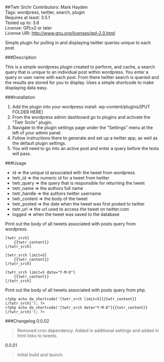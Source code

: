 ##Twtr Srchr
Contributors: Mark Hayden  
Tags: wordpress, twitter, search, plugin  
Requires at least: 3.5.1  
Tested up to: 3.6  
License: GPLv2 or later  
License URI: http://www.gnu.org/licenses/gpl-2.0.html

Simple plugin for pulling in and displaying twitter queries unique to each post.


###Description

This is a simple wordpress plugin created to perform, and cache, a search query that is unique to an individual post within wordpress. You enter a query or user name with each post. From there twitter search is queried and the results are stored for you to display. Uses a simple shortcode to make displaying data easy.


###Installation

1. Add the plugin into your wordpress install. wp-content/plugins/[PUT FOLDER HERE]
2. From the wordpress admin dashboard go to plugins and activate the "Twtr Srchr" plugin.
3. Navigate to the plugin settings page under the "Settings" menu at the left of your admin panel.
4. Follow instructions there to generate and set up a twitter app, as well as the default plugin settings.
5. You will need to go into an active post and enter a query before the tests will pass.


###Usage

* id => the unique id associated with the tweet from wordpress
* twtr_id => the numeric id for a tweet from twitter
* twtr_query => the query that is responsible for returning the tweet
* twtr_name => the authors full name
* twtr_handle => the authors twitter username
* twtr_content => the body of the tweet
* twtr_posted => the date when the tweet was first posted to twitter
* twtr_url => the url used to access the tweet on twitter.com
* logged => when the tweet was saved to the database


Print out the body of all tweets associated with posts query from wordpress.
```
[twtr_srch]
	{{twtr_content}}
[/twtr_srch]

[twtr_srch limit=5]
	{{twtr_content}}
[/twtr_srch]

[twtr_srch limit=5 date="Y-M-D"]
	{{twtr_content}}
[/twtr_srch]
```

Print out the body of all tweets associated with posts query from php.
```
<?php echo do_shortcode('[twtr_srch limit=5]{{twtr_content}}[/twtr_srch]'); ?>
<?php echo do_shortcode('[twtr_srch date="Y-M-D"]{{twtr_content}}[/twtr_srch]'); ?>
```

###Changelog
0.0.02
> Removed cron dependency. Added in additional settings and added in html links to tweets.

0.0.01
> Initial build and launch.
